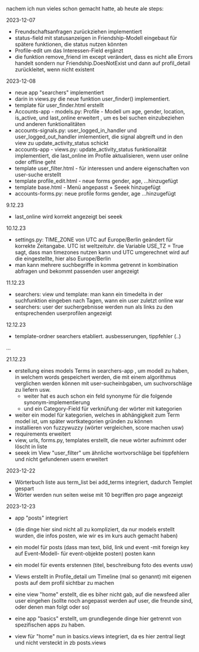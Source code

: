 nachem ich nun vieles schon gemacht hatte, ab heute ale steps:

 2023-12-07

- Freundschaftsanfragen zurückziehen implementiert
- status-field mit statusanzeigen in Friendship-Modell eingebaut für spätere funktionen, die status nutzen könnten
- Profile-edit um das Interessen-Field ergänzt
- die funktion remove_friend im except verändert, dass es nicht alle Errors handelt sondern nur Friendship.DoesNotExist und dann auf profil_detail zurückleitet, wenn nicht existent

2023-12-08

- neue app "searchers" implementiert
- darin in views.py die neue funktion user_finder() implementiert.
- template für user_finder.html erstellt
- Accounts-app - models.py: Profile - Modell um age, gender, location, is_active, und last_online erweitert , um es bei suchen einzubeziehen und anderen funktionalitäten
- accounts-signals.py: user_logged_in_handler und user_logged_out_handler imlementiert, die signal abgreift und in den view zu update_activity_status schickt
- accounts-app - views.py: update_activity_status funktionalität implementiert, die last_online im Profile aktualisieren, wenn user online oder offline geht
- template user_filter.html - für interessen und andere eigenschaften von user-suche erstellt
- template profile_edit.html - neue forms gender, age, ...hinzugefügt
- template base.html - Menü angepasst + Seeek hinzugefügt
- accounts-forms.py: neue profile forms gender, age ...hinzugefügt

9.12.23

- last_online wird korrekt angezeigt bei seeek

10.12.23

- settings.py: TIME_ZONE von UTC auf Europe/Berlin geändert für korrekte Zeitangabe. UTC ist weltzeituhr. die Variable USE_TZ = True sagt, dass man timezones nutzen kann und UTC umgerechnet wird auf die eingestellte, hier also Europe/Berlin
- man kann mehrere suchbegriffe in komma getrennt in kombination abfragen und bekommt passenden user angezeigt


11.12.23

- searchers: view und template: man kann ein timedelta in der suchfunktion eingeben nach Tagen, wann ein user zuletzt online war
- searchers: user der suchergebnisse werden nun als links zu den entsprechenden userprofilen angezeigt



12.12.23

- template-ordner searchers etabliert. ausbesserungen, tippfehler (..)

...

21.12.23
- erstellung eines models Terms in searchers-app , um modell zu haben, in welchem words gespeichert werden, die mit einem algorithmus verglichen werden können mit user-sucheinbgaben, um suchvorschläge zu liefern usw. 
    - weiter hat es auch schon ein feld synonyme für die folgende synonym-implementierung
    - und ein Category-Field für verknüfung der wörter mit kategorien
- weiter ein model für kategorien, welches in abhängigkeit zum Term model ist, um später wortkategorien gründen zu können
- installieren von fuzzywuzzy (wörter vergleichen, score machen usw)
- requirements erweitert
- view, urls, forms.py, templates erstellt, die neue wörter aufnimmt oder löscht in liste
- seeek im View "user_filter"  um ähnliche wortvorschläge bei tippfehlern und nicht gefundenen usern erweitert

2023-12-22
- Wörterbuch liste aus term_list bei add_terms integriert, dadurch Templet gespart
- Wörter werden nun seiten weise mit 10 begriffen pro page angezeigt

2023-12-23
- app "posts" integriert
- (die dinge hier sind nicht all zu kompliziert, da nur models erstellt wurden, die infos posten, wie wir es im kurs auch gemacht haben)

- ein model für posts (dass man text, bild, link und event -mit foreign key auf Event-Modell- für event-objekte posten) posten kann
- ein model für events erstennen (titel, beschreibung foto des events usw)
- Views erstellt in Profile_detail um Timeline (mal so genannt) mit eigenen posts auf dem profil sichtbar zu machen
- eine view "home" erstellt, die es biher nicht gab, auf die newsfeed aller user eingehen (sollte noch angepasst werden auf user, die freunde sind, oder denen man folgt oder so)

- eine app "basics" erstellt, um grundlegende dinge hier getrennt von spezifischen apps zu haben.
- view für "home" nun in basics.views integriert, da es hier zentral liegt und nicht versteckt in zb posts.views